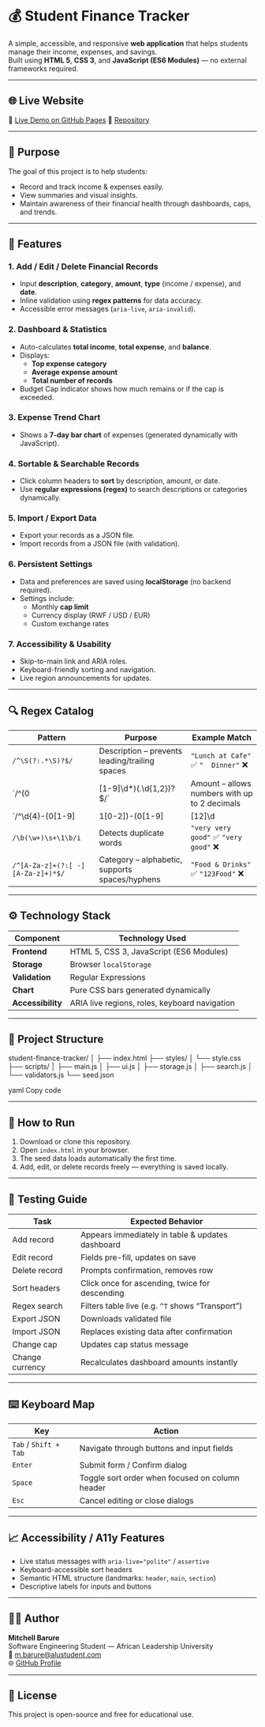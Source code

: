 # 💰 Student Finance Tracker

A simple, accessible, and responsive **web application** that helps students manage their income, expenses, and savings.  
Built using **HTML 5**, **CSS 3**, and **JavaScript (ES6 Modules)** — no external frameworks required.

---
## 🌐 Live Website
🔗 [Live Demo on GitHub Pages](https://mitchellbarure.github.io/student-finance-tracker/)
📁 [Repository](https://github.com/MitchellBarure/student-finance-tracker)

---
## 🎯 Purpose

The goal of this project is to help students:
- Record and track income & expenses easily.
- View summaries and visual insights.
- Maintain awareness of their financial health through dashboards, caps, and trends.

---

## 🧠 Features

### 1. Add / Edit / Delete Financial Records
- Input **description**, **category**, **amount**, **type** (income / expense), and **date**.
- Inline validation using **regex patterns** for data accuracy.
- Accessible error messages (`aria-live`, `aria-invalid`).

### 2. Dashboard & Statistics
- Auto-calculates **total income**, **total expense**, and **balance**.
- Displays:
    - **Top expense category**
    - **Average expense amount**
    - **Total number of records**
- Budget Cap indicator shows how much remains or if the cap is exceeded.

### 3. Expense Trend Chart
- Shows a **7-day bar chart** of expenses (generated dynamically with JavaScript).

### 4. Sortable & Searchable Records
- Click column headers to **sort** by description, amount, or date.
- Use **regular expressions (regex)** to search descriptions or categories dynamically.

### 5. Import / Export Data
- Export your records as a JSON file.
- Import records from a JSON file (with validation).

### 6. Persistent Settings
- Data and preferences are saved using **localStorage** (no backend required).
- Settings include:
    - Monthly **cap limit**
    - Currency display (RWF / USD / EUR)
    - Custom exchange rates

### 7. Accessibility & Usability
- Skip-to-main link and ARIA roles.
- Keyboard-friendly sorting and navigation.
- Live region announcements for updates.

---
## 🔍 Regex Catalog

| Pattern | Purpose | Example Match |
|----------|----------|----------------|
| `/^\S(?:.*\S)?$/` | Description – prevents leading/trailing spaces | `"Lunch at Cafe"` ✅ `"  Dinner"` ❌ |
| `/^(0|[1-9]\d*)(\.\d{1,2})?$/` | Amount – allows numbers with up to 2 decimals | `120`, `35.50` ✅ `12.345` ❌ |
| `/^\d{4}-(0[1-9]|1[0-2])-(0[1-9]|[12]\d|3[01])$/` | Date – ensures valid YYYY-MM-DD format | `2025-10-19` ✅ |
| `/\b(\w+)\s+\1\b/i` | Detects duplicate words | `"very very good"` ✅ `"very good"` ❌ |
| `/^[A-Za-z]+(?:[ -][A-Za-z]+)*$/` | Category – alphabetic, supports spaces/hyphens | `"Food & Drinks"` ✅ `"123Food"` ❌ |

___
## ⚙️ Technology Stack

| Component | Technology Used |
|------------|-----------------|
| **Frontend** | HTML 5, CSS 3, JavaScript (ES6 Modules) |
| **Storage** | Browser `localStorage` |
| **Validation** | Regular Expressions |
| **Chart** | Pure CSS bars generated dynamically |
| **Accessibility** | ARIA live regions, roles, keyboard navigation |

---

## 🧩 Project Structure

student-finance-tracker/
│
├── index.html
├── styles/
│ └── style.css
├── scripts/
│ ├── main.js
│ ├── ui.js
│ ├── storage.js
│ ├── search.js
│ └── validators.js
└── seed.json

yaml
Copy code

---

## 🚀 How to Run

1. Download or clone this repository.
2. Open `index.html` in your browser.
3. The seed data loads automatically the first time.
4. Add, edit, or delete records freely — everything is saved locally.

---

## 🧰 Testing Guide

| Task | Expected Behavior |
|------|--------------------|
| Add record | Appears immediately in table & updates dashboard |
| Edit record | Fields pre-fill, updates on save |
| Delete record | Prompts confirmation, removes row |
| Sort headers | Click once for ascending, twice for descending |
| Regex search | Filters table live (e.g. `^T` shows “Transport”) |
| Export JSON | Downloads validated file |
| Import JSON | Replaces existing data after confirmation |
| Change cap | Updates cap status message |
| Change currency | Recalculates dashboard amounts instantly |

---

## ⌨️ Keyboard Map

| Key | Action |
|-----|---------|
| `Tab` / `Shift + Tab` | Navigate through buttons and input fields |
| `Enter` | Submit form / Confirm dialog |
| `Space` | Toggle sort order when focused on column header |
| `Esc` | Cancel editing or close dialogs |

___

## 📈 Accessibility / A11y Features
- Live status messages with `aria-live="polite"` / `assertive`
- Keyboard-accessible sort headers
- Semantic HTML structure (landmarks: `header`, `main`, `section`)
- Descriptive labels for inputs and buttons

---

## 👨‍💻 Author
**Mitchell Barure**  
Software Engineering Student — African Leadership University  
📧 [m.barure@alustudent.com](mailto:m.barure@alustudent.com)  
🌐 [GitHub Profile](https://github.com/MitchellBarure)

---

## 🪪 License
This project is open-source and free for educational use.